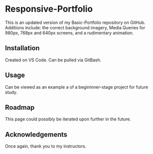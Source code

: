 # Responsive-Portfolio

This is an updated version of my Basic-Portfolio repository on GitHub.  Additions include: the correct background imagery, Media Queries for 980px, 768px and 640px screens, and a rudimentary animation.

## Installation

Created on VS Code.  Can be pulled via GitBash.

## Usage

Can be viewed as an example a of a begininner-stage project for future study.

## Roadmap

This page could possibly be iterated upon further in the future.

## Acknowledgements

Once again, thank you to my instructors.